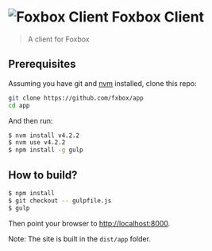 # ![Foxbox Client](https://raw.githubusercontent.com/fxbox/app/master/app/img/icons/32.png "Foxbox Client") Foxbox Client

> A client for Foxbox

## Prerequisites

Assuming you have git and [nvm](http://nvm.sh/) installed, clone this repo:

```bash
git clone https://github.com/fxbox/app
cd app
```

And then run:

```bash
$ nvm install v4.2.2
$ nvm use v4.2.2
$ npm install -g gulp
```

## How to build?

```bash
$ npm install
$ git checkout -- gulpfile.js
$ gulp
```

Then point your browser to [http://localhost:8000](http://localhost:8000/).

Note: The site is built in the `dist/app` folder.

